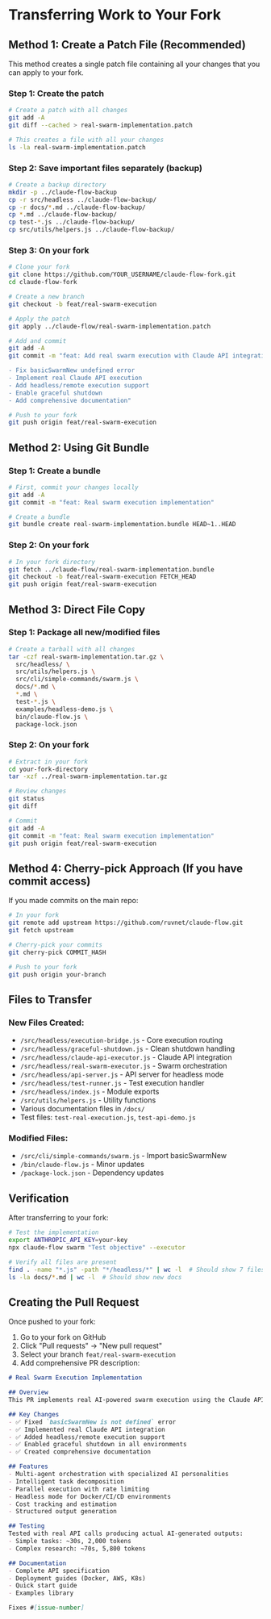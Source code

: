 # Transferring Work to Your Fork

## Method 1: Create a Patch File (Recommended)

This method creates a single patch file containing all your changes that you can apply to your fork.

### Step 1: Create the patch
```bash
# Create a patch with all changes
git add -A
git diff --cached > real-swarm-implementation.patch

# This creates a file with all your changes
ls -la real-swarm-implementation.patch
```

### Step 2: Save important files separately (backup)
```bash
# Create a backup directory
mkdir -p ../claude-flow-backup
cp -r src/headless ../claude-flow-backup/
cp -r docs/*.md ../claude-flow-backup/
cp *.md ../claude-flow-backup/
cp test-*.js ../claude-flow-backup/
cp src/utils/helpers.js ../claude-flow-backup/
```

### Step 3: On your fork
```bash
# Clone your fork
git clone https://github.com/YOUR_USERNAME/claude-flow-fork.git
cd claude-flow-fork

# Create a new branch
git checkout -b feat/real-swarm-execution

# Apply the patch
git apply ../claude-flow/real-swarm-implementation.patch

# Add and commit
git add -A
git commit -m "feat: Add real swarm execution with Claude API integration

- Fix basicSwarmNew undefined error
- Implement real Claude API execution
- Add headless/remote execution support
- Enable graceful shutdown
- Add comprehensive documentation"

# Push to your fork
git push origin feat/real-swarm-execution
```

## Method 2: Using Git Bundle

### Step 1: Create a bundle
```bash
# First, commit your changes locally
git add -A
git commit -m "feat: Real swarm execution implementation"

# Create a bundle
git bundle create real-swarm-implementation.bundle HEAD~1..HEAD
```

### Step 2: On your fork
```bash
# In your fork directory
git fetch ../claude-flow/real-swarm-implementation.bundle
git checkout -b feat/real-swarm-execution FETCH_HEAD
git push origin feat/real-swarm-execution
```

## Method 3: Direct File Copy

### Step 1: Package all new/modified files
```bash
# Create a tarball with all changes
tar -czf real-swarm-implementation.tar.gz \
  src/headless/ \
  src/utils/helpers.js \
  src/cli/simple-commands/swarm.js \
  docs/*.md \
  *.md \
  test-*.js \
  examples/headless-demo.js \
  bin/claude-flow.js \
  package-lock.json
```

### Step 2: On your fork
```bash
# Extract in your fork
cd your-fork-directory
tar -xzf ../real-swarm-implementation.tar.gz

# Review changes
git status
git diff

# Commit
git add -A
git commit -m "feat: Real swarm execution implementation"
git push origin feat/real-swarm-execution
```

## Method 4: Cherry-pick Approach (If you have commit access)

If you made commits on the main repo:
```bash
# In your fork
git remote add upstream https://github.com/ruvnet/claude-flow.git
git fetch upstream

# Cherry-pick your commits
git cherry-pick COMMIT_HASH

# Push to your fork
git push origin your-branch
```

## Files to Transfer

### New Files Created:
- `/src/headless/execution-bridge.js` - Core execution routing
- `/src/headless/graceful-shutdown.js` - Clean shutdown handling
- `/src/headless/claude-api-executor.js` - Claude API integration
- `/src/headless/real-swarm-executor.js` - Swarm orchestration
- `/src/headless/api-server.js` - API server for headless mode
- `/src/headless/test-runner.js` - Test execution handler
- `/src/headless/index.js` - Module exports
- `/src/utils/helpers.js` - Utility functions
- Various documentation files in `/docs/`
- Test files: `test-real-execution.js`, `test-api-demo.js`

### Modified Files:
- `/src/cli/simple-commands/swarm.js` - Import basicSwarmNew
- `/bin/claude-flow.js` - Minor updates
- `/package-lock.json` - Dependency updates

## Verification

After transferring to your fork:
```bash
# Test the implementation
export ANTHROPIC_API_KEY=your-key
npx claude-flow swarm "Test objective" --executor

# Verify all files are present
find . -name "*.js" -path "*/headless/*" | wc -l  # Should show 7 files
ls -la docs/*.md | wc -l  # Should show new docs
```

## Creating the Pull Request

Once pushed to your fork:
1. Go to your fork on GitHub
2. Click "Pull requests" → "New pull request"
3. Select your branch `feat/real-swarm-execution`
4. Add comprehensive PR description:

```markdown
# Real Swarm Execution Implementation

## Overview
This PR implements real AI-powered swarm execution using the Claude API, replacing mock/simulated execution with actual AI agent orchestration.

## Key Changes
- ✅ Fixed `basicSwarmNew is not defined` error
- ✅ Implemented real Claude API integration
- ✅ Added headless/remote execution support
- ✅ Enabled graceful shutdown in all environments
- ✅ Created comprehensive documentation

## Features
- Multi-agent orchestration with specialized AI personalities
- Intelligent task decomposition
- Parallel execution with rate limiting
- Headless mode for Docker/CI/CD environments
- Cost tracking and estimation
- Structured output generation

## Testing
Tested with real API calls producing actual AI-generated outputs:
- Simple tasks: ~30s, 2,000 tokens
- Complex research: ~70s, 5,800 tokens

## Documentation
- Complete API specification
- Deployment guides (Docker, AWS, K8s)
- Quick start guide
- Examples library

Fixes #[issue-number]
```
